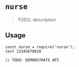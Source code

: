 # `nurse`

> TODO: description

## Usage

```
const nurse = require('nurse');
test 12345678910

// TODO: DEMONSTRATE API
```
